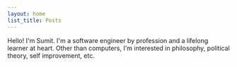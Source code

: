 ```yaml
---
layout: home
list_title: Posts
---
```


Hello! I'm Sumit. I'm a software engineer by profession and a lifelong learner at heart. Other than computers, I'm interested in philosophy, political theory, self improvement, etc.
